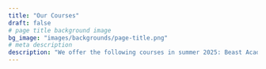```yaml
---
title: "Our Courses"
draft: false
# page title background image
bg_image: "images/backgrounds/page-title.png"
# meta description
description: "We offer the following courses in summer 2025: Beast Academy Grade 5, Pre-Algebra, Algebra, Geometry I (triangles), Intermediate Algebra, Introduction to Number Theory, Contest Math, and Introduction to Scratch."
---
```

